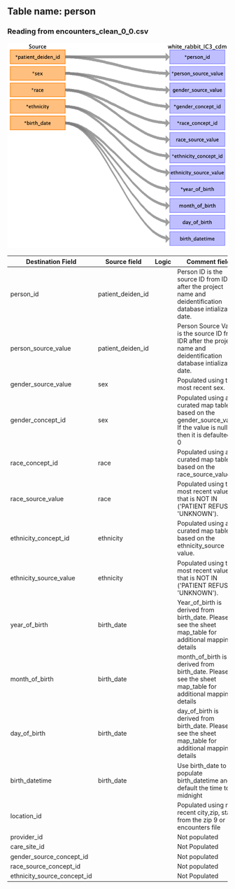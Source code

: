 ## Table name: person

### Reading from encounters_clean_0_0.csv

![](../md_files/image1.png)

| Destination Field | Source field | Logic | Comment field |
| --- | --- | --- | --- |
| person_id | patient_deiden_id |  | Person ID is the source ID from IDR after the project name and deidentification database intialization date. |
| person_source_value | patient_deiden_id |  | Person Source Value is the source ID from IDR after the project name and deidentification database intialization date. |
| gender_source_value | sex |  | Populated using the most recent sex. |
| gender_concept_id | sex |  | Populated using a curated map table based on the gender_source_value. If the value is null then it is defaulted to 0 |
| race_concept_id | race |  | Populated using a curated map table based on the race_source_value. |
| race_source_value | race |  | Populated using the most recent value that is NOT IN ('PATIENT REFUSED', 'UNKNOWN'). |
| ethnicity_concept_id | ethnicity |  | Populated using a curated map table based on the ethnicity_source value. |
| ethnicity_source_value | ethnicity |  | Populated using the most recent value that is NOT IN ('PATIENT REFUSED', 'UNKNOWN'). |
| year_of_birth | birth_date |  | Year_of_birth is derived from birth_date. Please see the sheet map_table for additional mapping details |
| month_of_birth | birth_date |  | month_of_birth is derived from birth_date. Please see the sheet map_table for additional mapping details |
| day_of_birth | birth_date |  | day_of_birth is derived from birth_date. Please see the sheet map_table for additional mapping details |
| birth_datetime | birth_date |  | Use birth_date to populate birth_datetime and default the time to midnight |
| location_id |  |  | Populated using most recent city,zip, state from the zip 9 or encounters file |
| provider_id |  |  | Not populated |
| care_site_id |  |  | Not Populated |
| gender_source_concept_id |  |  | Not populated |
| race_source_concept_id |  |  | Not populated |
| ethnicity_source_concept_id |  |  | Not Populated |

